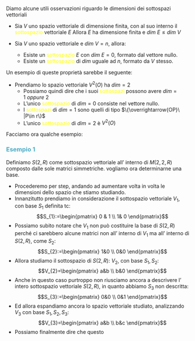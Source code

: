 Diamo alcune utili osservazioni riguardo le dimensioni dei sottospazi vettoriali

- Sia $V$ uno spazio vettoriale di dimensione finita, con al suo interno il <font color="#ffff00">sottospazio</font> vettoriale $E$ 
  Allora $E$ ha dimensione finita e $dim \ E\leq dim \ V$

- Sia $V$ uno spazio vettoriale e $dim \ V=n$, allora:
  - Esiste un <font color="#ffff00">sottospazio</font> $E$ con $dim \ E=0$, formato dal vettore nullo.
  - Esiste un <font color="#ffff00">sottospazio</font> di $dim$ uguale ad $n$, formato da $V$ stesso.

Un esempio di queste proprietà sarebbe il seguente:

- Prendiamo lo spazio vettoriale $V^2(O)$ ha $dim=2$
  - Possiamo quindi dire che i suoi <font color="#ffff00">sottospazi</font> possono avere $dim=1 \ oppure\ 2$
  - L’unico <font color="#ffff00">sottospazio</font> di $dim=0$ consiste nel vettore nullo.
  - I <font color="#ffff00">sottospazi</font> di $dim=1$ sono quelli di tipo $\{\overrightarrow{OP}\ |P\in r\}$
  - L’unico <font color="#ffff00">sottospazio</font> di $dim=2$ è $V^2(O)$

Facciamo ora qualche esempio:

### <font color="#4bacc6">Esempio 1</font>

Definiamo $S(2,R)$ come sottospazio vettoriale all’ interno di $M(2,2,R)$ composto dalle sole matrici simmetriche. vogliamo ora determinarne una base.

- Procederemo per step, andando ad aumentare volta in volta le dimensioni dello spazio che stiamo studiando.
- Innanzitutto prendiamo in considerazione il sottospazio vettoriale $V_{1},$ con base $S_{1}$ definita tc:
$$S_{1}:=\begin{pmatrix}
0 & 1 \\
1& 0
\end{pmatrix}$$
- Possiamo subito notare che $V_{1}$ non può costituire la base di $S(2,R)$ perché ci sarebbero alcune matrici non all’ interno di $V_{1}$ ma all’ interno di $S(2,R)$, come $S_{2}$:
$$S_{2}:=\begin{pmatrix}
1&0 \\
0&0
\end{pmatrix}$$
- Allora studiamo il sottospazio di $S(2,R)$: $V_{2}$, con base $S_{1},S_{2}$:
$$V_{2}=\begin{pmatrix}
a&b \\
b&0
\end{pmatrix}$$
- Anche in questo caso purtroppo non riusciamo ancora a descrivere l’ intero sottospazio vettoriale $S(2,R)$, in quanto abbiamo $S_{3}$ non descritta:
$$S_{3}:=\begin{pmatrix}
0&0 \\
0&1
\end{pmatrix}$$
- Ed allora espandiamo ancora lo spazio vettoriale studiato, analizzando $V_{3}$ con base $S_{1},S_{2},S_{3}$:
 $$V_{3}=\begin{pmatrix}
a&b \\
b&c
\end{pmatrix}$$
- Possiamo finalmente dire che questo 